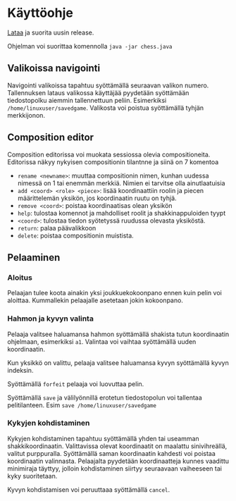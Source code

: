# Käyttöohje
[Lataa](https://github.com/chzesa/uni-oht/releases) ja suorita uusin release.

Ohjelman voi suorittaa komennolla `java -jar chess.java`

## Valikoissa navigointi
Navigointi valikoissa tapahtuu syöttämällä seuraavan valikon numero.
Tallennuksen lataus valikossa käyttäjää pyydetään syöttämään tiedostopolku aiemmin tallennettuun peliin. Esimerkiksi `/home/linuxuser/savedgame`. Valikosta voi poistua syöttämällä tyhjän merkkijonon.

## Composition editor
Composition editorissa voi muokata sessiossa olevia compositioneita. Editorissa näkyy nykyisen compositionin tilantnne ja siinä on 7 komentoa
* `rename <newname>`: muuttaa compositionin nimen, kunhan uudessa nimessä on 1 tai enemmän merkkiä. Nimien ei tarvitse olla ainutlaatuisia
* `add <coord> <role> <piece>`: lisää koordinaattiin roolin ja piecen määrittelemän yksikön, jos koordinaatin ruutu on tyhjä.
* `remove <coord>`: poistaa koordinaatisas olean yksikön
* `help`: tulostaa komennot ja mahdolliset roolit ja shakkinappuloiden tyypt
* `<coord>`: tulostaa tiedon syötetyssä ruudussa olevasta yksiköstä.
* `return`: palaa päävalikkoon
* `delete`: poistaa compositionin muistista.

## Pelaaminen
### Aloitus
Pelaajan tulee koota ainakin yksi joukkuekokoonpano ennen kuin pelin voi aloittaa. Kummallekin pelaajalle asetetaan jokin kokoonpano.

### Hahmon ja kyvyn valinta
Pelaaja valitsee haluamansa hahmon syöttämällä shakista tutun koordinaatin ohjelmaan, esimerkiksi `a1`. Valintaa voi vaihtaa syöttämällä uuden koordinaatin.

Kun yksikkö on valittu, pelaaja valitsee haluamansa kyvyn syöttämällä kyvyn indeksin.

Syöttämällä `forfeit` pelaaja voi luovuttaa pelin.

Syöttämällä `save` ja välilyönnillä erotetun tiedostopolun voi tallentaa pelitilanteen. Esim `save /home/linuxuser/savedgame`

### Kykyjen kohdistaminen
Kykyjen kohdistaminen tapahtuu syöttämällä yhden tai useamman shakkikoordinaatin. Valittavissa olevat koordinaatit on maalattu sinivihreällä, valitut purppuralla. Syöttämällä saman koordinaatin kahdesti voi poistaa koordinaatin valinnasta. Pelaajalta pyydetään koordinaatteja kunnes vaadittu minimiraja täyttyy, jolloin kohdistaminen siirtyy seuraavaan vaiheeseen tai kyky suoritetaan.

Kyvyn kohdistamisen voi peruuttaaa syöttämällä `cancel`.